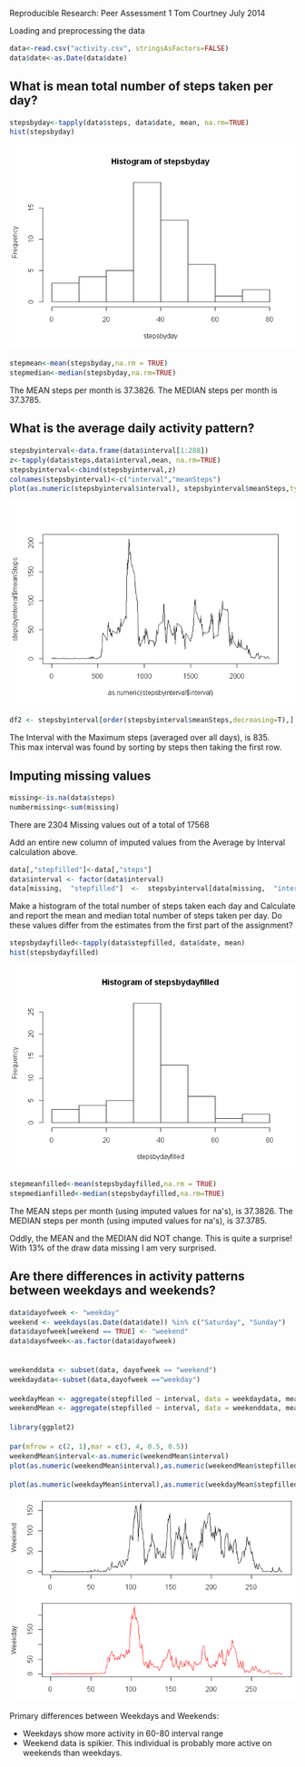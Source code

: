 Reproducible Research: Peer Assessment 1
Tom Courtney
July 2014

Loading and preprocessing the data

```r
data<-read.csv("activity.csv", stringsAsFactors=FALSE)
data$date<-as.Date(data$date)
```


## What is mean total number of steps taken per day?

```r
stepsbyday<-tapply(data$steps, data$date, mean, na.rm=TRUE)
hist(stepsbyday)
```

![plot of chunk unnamed-chunk-2](./PA1_template_files/figure-html/unnamed-chunk-2.png) 

```r
stepmean<-mean(stepsbyday,na.rm = TRUE)
stepmedian<-median(stepsbyday,na.rm=TRUE)
```
The MEAN steps per month is 37.3826.
The MEDIAN steps per month is 37.3785.

## What is the average daily activity pattern?

```r
stepsbyinterval<-data.frame(data$interval[1:288])
z<-tapply(data$steps,data$interval,mean, na.rm=TRUE)
stepsbyinterval<-cbind(stepsbyinterval,z)
colnames(stepsbyinterval)<-c("interval","meanSteps")
plot(as.numeric(stepsbyinterval$interval), stepsbyinterval$meanSteps,type="l")
```

![plot of chunk unnamed-chunk-3](./PA1_template_files/figure-html/unnamed-chunk-3.png) 

```r
df2 <- stepsbyinterval[order(stepsbyinterval$meanSteps,decreasing=T),]
```
The Interval with the Maximum steps (averaged over all days), is 835.  
This max interval was found by sorting by steps then taking the first row. 

## Imputing missing values


```r
missing<-is.na(data$steps)
numbermissing<-sum(missing)
```
There are 2304 Missing values out of a total of 17568

Add an entire new column of imputed values from the Average by Interval calculation above.


```r
data[,"stepfilled"]<-data[,"steps"]
data$interval <- factor(data$interval)
data[missing,  "stepfilled"]  <-  stepsbyinterval[data[missing,  "interval"], "meanSteps"]
```


Make a histogram of the total number of steps taken each day and Calculate and report the mean and median total number of steps taken per day. Do these values differ from the estimates from the first part of the assignment? 

```r
stepsbydayfilled<-tapply(data$stepfilled, data$date, mean)
hist(stepsbydayfilled)
```

![plot of chunk unnamed-chunk-6](./PA1_template_files/figure-html/unnamed-chunk-6.png) 

```r
stepmeanfilled<-mean(stepsbydayfilled,na.rm = TRUE)
stepmedianfilled<-median(stepsbydayfilled,na.rm=TRUE)
```

The MEAN steps per month (using imputed values for na's), is 37.3826.
The MEDIAN steps per month (using imputed values for na's), is 37.3785.

Oddly, the MEAN and the MEDIAN did NOT change.  This is quite a surprise! With 13% of the draw data missing I am very surprised. 

## Are there differences in activity patterns between weekdays and weekends?


```r
data$dayofweek <- "weekday"
weekend <- weekdays(as.Date(data$date)) %in% c("Saturday", "Sunday")
data$dayofweek[weekend == TRUE] <- "weekend"
data$dayofweek<-as.factor(data$dayofweek)


weekenddata <- subset(data, dayofweek == "weekend")
weekdaydata<-subset(data,dayofweek =="weekday")

weekdayMean <- aggregate(stepfilled ~ interval, data = weekdaydata, mean)
weekendMean <- aggregate(stepfilled ~ interval, data = weekenddata, mean)

library(ggplot2)

par(mfrow = c(2, 1),mar = c(3, 4, 0.5, 0.5))
weekendMean$interval<-as.numeric(weekendMean$interval)
plot(as.numeric(weekendMean$interval),as.numeric(weekendMean$stepfilled), type = "l", xlab = "Interval",ylab = "Weekend", col = "black")

plot(as.numeric(weekdayMean$interval),as.numeric(weekdayMean$stepfilled), type = "l", xlab = "Interval",ylab = "Weekday", col = "red")
```

![plot of chunk unnamed-chunk-7](./PA1_template_files/figure-html/unnamed-chunk-7.png) 


Primary differences between Weekdays and Weekends:
- Weekdays show more activity in 60-80 interval range
- Weekend data is spikier.  This individual is probably more active on weekends than weekdays. 


